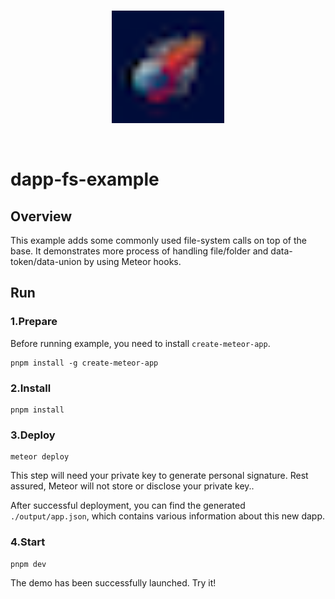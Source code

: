 <br/>
<p align="center">
<a href=" " target="_blank">
<img src="./vite.png" width="180" alt="Meteor logo">
</a >
</p >
<br/>

# dapp-fs-example

## Overview

This example adds some commonly used file-system calls on top of the base. 
It demonstrates more process of handling file/folder and data-token/data-union by using Meteor hooks.

## Run

### 1.Prepare

Before running example, you need to install `create-meteor-app`.

```
pnpm install -g create-meteor-app
```

### 2.Install

```
pnpm install
```

### 3.Deploy

```
meteor deploy
```

This step will need your private key to generate personal signature. Rest
assured, Meteor will not store or disclose your private key..

After successful deployment, you can find the generated `./output/app.json`,
which contains various information about this new dapp.

### 4.Start

```
pnpm dev
```

The demo has been successfully launched. Try it!
